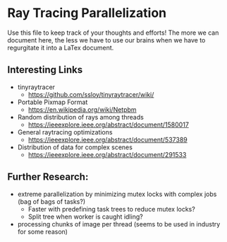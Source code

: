 # Ray Tracing Parallelization

Use this file to keep track of your thoughts and efforts!
The more we can document here, the less we have to use our brains when we have to regurgitate it into a LaTex document.

## Interesting Links
- tinyraytracer
	- https://github.com/ssloy/tinyraytracer/wiki/
- Portable Pixmap Format
	- https://en.wikipedia.org/wiki/Netpbm
- Random distribution of rays among threads
	- https://ieeexplore.ieee.org/abstract/document/1580017
- General raytracing optimizations
	- https://ieeexplore.ieee.org/abstract/document/537389
- Distribution of data for complex scenes
	- https://ieeexplore.ieee.org/abstract/document/291533

## Further Research:
- extreme parallelization by minimizing mutex locks with complex jobs (bag of bags of tasks?)
  - Faster with predefining task trees to reduce mutex locks?
  - Split tree when worker is caught idling?
- processing chunks of image per thread (seems to be used in industry for some reason)


